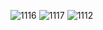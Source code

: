 ![1116](https://user-images.githubusercontent.com/25229627/49010569-5939d080-f17c-11e8-91fb-b60e324aebac.png)
![1117](https://user-images.githubusercontent.com/25229627/49010574-5c34c100-f17c-11e8-8f5a-831bf76d53d6.png)
![1112](https://user-images.githubusercontent.com/25229627/48977496-e9581700-f0a3-11e8-9cf2-ac62f0b5387a.png)
